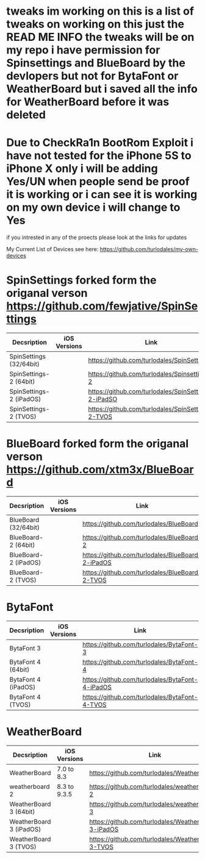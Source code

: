 # tweaks im working on this is a list of tweaks on working on this just the READ ME INFO the tweaks will be on my repo i have permission for Spinsettings and BlueBoard by the devlopers but not for BytaFont or WeatherBoard but i saved all the info for WeatherBoard before it was deleted 

# Due to CheckRa1n BootRom Exploit i have not tested for the iPhone 5S to iPhone X only i will be adding Yes/UN when people send be proof it is working or i can see it is working on my own device i will change to Yes 

if you intrested in any of the proects please look at the links for updates

My Current List of Devices see here: https://github.com/turlodales/my-own-devices

# SpinSettings forked form the origanal verson https://github.com/fewjative/SpinSettings

| Decsription |iOS Versions| Link|
|---------|----------|----------|
| SpinSettings (32/64bit) || https://github.com/turlodales/SpinSettings |
| SpinSettings-2 (64bit)  | | https://github.com/turlodales/Spinsettings-2 |
| SpinSettings-2 (iPadOS) | | https://github.com/turlodales/SpinSettings-2-iPadSO |
| SpinSettings-2 (TVOS)   | | https://github.com/turlodales/SpinSettings-2-TVOS|

# BlueBoard forked form the origanal verson https://github.com/xtm3x/BlueBoard

| Decsription |iOS Versions| Link|
|---------|----------|----------|
| BlueBoard (32/64bit) || https://github.com/turlodales/BlueBoard |
| BlueBoard-2 (64bit)  || https://github.com/turlodales/BlueBoard-2 |
| BlueBoard-2 (iPadOS) || https://github.com/turlodales/BlueBoard-2-iPadOS |
| BlueBoard-2 (TVOS)   || https://github.com/turlodales/BlueBoard-2-TVOS |

# BytaFont

| Decsription |iOS Versions| Link|
|---------|----------|----------|
| BytaFont 3 || https://github.com/turlodales/BytaFont-3 |
| BytaFont 4 (64bit)  || https://github.com/turlodales/BytaFont-4 |
| BytaFont 4 (iPadOS) || https://github.com/turlodales/BytaFont-4-iPadOS |
| BytaFont 4 (TVOS)   || https://github.com/turlodales/BytaFont-4-TVOS |

# WeatherBoard

| Decsription |iOS Versions| Link|
|---------|----------|----------|
| WeatherBoard   |7.0 to 8.3   | https://github.com/turlodales/WeatherBoard |
| weatherboard 2 |8.3 to 9.3.5 | https://github.com/turlodales/weatherboard-2 |
| WeatherBoard 3 (64bit) || https://github.com/turlodales/weatherboard-3 |
| WeatherBoard 3 (iPadOS) || https://github.com/turlodales/WeatherBoard-3-iPadOS |
| WeatherBoard 3 (TVOS)| |https://github.com/turlodales/WeatherBoard-3-TVOS |
